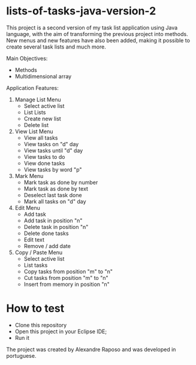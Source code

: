 # lists-of-tasks-java-version-2
This project is a second version of my task list application using Java language, with the aim of transforming the previous project into methods.
New menus and new features have also been added, making it possible to create several task lists and much more.

Main Objectives:
- Methods
- Multidimensional array

Application Features:
1. Manage List Menu
     - Select active list
     - List Lists
     - Create new list
     - Delete list
2. View List Menu
     - View all tasks
     - View tasks on "d" day
     - View tasks until "d" day
     - View tasks to do
     - View done tasks
     - View tasks by word "p"
3. Mark Menu
     - Mark task as done by number
     - Mark task as done by text
     - Deselect last task done
     - Mark all tasks on "d" day
4. Edit Menu
     - Add task
     - Add task in position "n"
     - Delete task in position "n"
     - Delete done tasks
     - Edit text
     - Remove / add date
5. Copy / Paste Menu
     - Select active list
     - List tasks
     - Copy tasks from position "m" to "n"
     - Cut tasks from position "m" to "n"
     - Insert from memory in position "n"

# How to test
- Clone this repository
- Open this project in your Eclipse IDE;
- Run it

The project was created by Alexandre Raposo and was developed in portuguese.
